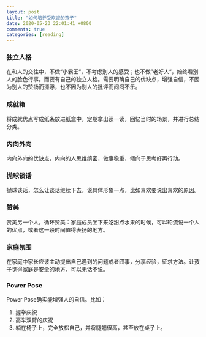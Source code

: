 ```yaml
---
layout: post
title: "如何培养受欢迎的孩子"
date: 2020-05-23 22:01:41 +0800
comments: true
categories: [reading]
---
```


<!-- more -->
### 独立人格
在和人的交往中，不做“小霸王“，不考虑别人的感受；也不做”老好人“，始终看别人的脸色行事。而要有自己的独立人格。需要明确自己的优缺点，增强自信，不因为别人的赞扬而漂浮，也不因为别人的批评而闷闷不乐。

### 成就箱
将成就优点写成纸条放进纸盒中，定期拿出读一读，回忆当时的场景，并进行总结分类。

### 内向外向
内向外向的优缺点，内向的人思维缜密，做事稳重，倾向于思考好再行动。

### 抛球谈话
抛球谈话，怎么让谈话继续下去，说具体形象一点，比如喜欢要说出喜欢的原因。

### 赞美
赞美另一个人，循环赞美：家庭成员坐下来吃甜点水果的时候，可以轮流说一个人的优点，或者这一段时间值得表扬的地方。

### 家庭氛围
在家庭中家长应该主动提出自己遇到的问题或者囧事，分享经验，征求方法。让孩子觉得家庭是安全的地方，可以无话不说。

### Power Pose
Power Pose确实能增强人的自信。比如：

1. 握拳庆祝
2. 高举双臂的庆祝
3. 躺在椅子上，完全放松自己，并将腿翘很高，甚至放在桌子上。